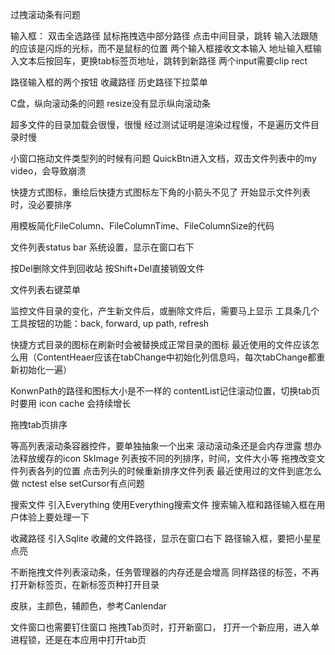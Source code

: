 过拽滚动条有问题


输入框：
    双击全选路径
    鼠标拖拽选中部分路径
    点击中间目录，跳转
    输入法跟随的应该是闪烁的光标，而不是鼠标的位置
    两个输入框接收文本输入
    地址输入框输入文本后按回车，更换tab标签页地址，跳转到新路径
    两个input需要clip rect

路径输入框的两个按钮
    收藏路径
    历史路径下拉菜单

C盘，纵向滚动条的问题
resize没有显示纵向滚动条

超多文件的目录加载会很慢，很慢
    经过测试证明是渲染过程慢，不是遍历文件目录时慢

小窗口拖动文件类型列的时候有问题
QuickBtn进入文档，双击文件列表中的my video，会导致崩溃

快捷方式图标，重绘后快捷方式图标左下角的小箭头不见了
开始显示文件列表时，没必要排序

用模板简化FileColumn、FileColumnTime、FileColumnSize的代码

文件列表status bar
系统设置，显示在窗口右下

按Del删除文件到回收站
按Shift+Del直接销毁文件

文件列表右键菜单

监控文件目录的变化，产生新文件后，或删除文件后，需要马上显示
工具条几个工具按钮的功能：back, forward, up path, refresh


快捷方式目录的图标在刷新时会被替换成正常目录的图标
最近使用的文件应该怎么用（ContentHeaer应该在tabChange中初始化列信息吗，每次tabChange都重新初始化一遍）


KonwnPath的路径和图标大小是不一样的
contentList记住滚动位置，切换tab页时要用
icon cache 会持续增长

拖拽tab页排序

等高列表滚动条容器控件，要单独抽象一个出来
滚动滚动条还是会内存泄露
想办法释放缓存的icon SkImage
列表按不同的列排序，时间，文件大小等
拖拽改变文件列表各列的位置
点击列头的时候重新排序文件列表
最近使用过的文件到底怎么做
nctest else setCursor有点问题

搜索文件
    引入Everything
    使用Everything搜索文件
    搜索输入框和路径输入框在用户体验上要处理一下

收藏路径
    引入Sqlite
    收藏的文件路径，显示在窗口右下
    路径输入框，要把小星星点亮

不断拖拽文件列表滚动条，任务管理器的内存还是会增高
同样路径的标签，不再打开新标签页，在新标签页种打开目录

皮肤，主颜色，辅颜色，参考Canlendar

文件窗口也需要钉住窗口
拖拽Tab页时，打开新窗口，
打开一个新应用，进入单进程锁，还是在本应用中打开tab页